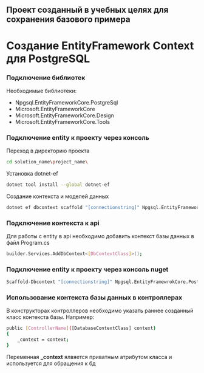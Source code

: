 ## Проект созданный в учебных целях для сохранения базового примера

# Создание EntityFramework Context для PostgreSQL
### Подключение библиотек

Необходимые библиотеки:

- Npgsql.EntityFrameworkCore.PostgreSql
- Miсrosoft.EntityFrameworkCore
- Miсrosoft.EntityFrameworkCore.Design
- Miсrosoft.EntityFrameworkCore.Tools

### Подключение entity к проекту через консоль 

Переход в директорию проекта

```sh
cd solution_name\project_name\
```

Установка dotnet-ef

```sh
dotnet tool install --global dotnet-ef
```

Создание контекста и моделей данных

```sh
dotnet ef dbcontext scaffold "[connectionstring]" Npgsql.EntityFrameworkCore.PostgreSQL -o [OutputDir]
```

### Подключение контекста к api 

Для работы с entity в api необходимо добавить контекст базы данных в файл Program.cs

```sh
builder.Services.AddDbContext<[DbContextClass]>();
```

### Подключение entity к проекту через консоль nuget

```sh
Scaffold-Dbcontext "[connectionstring]" Npgsql.EntityFramewrokCore.PostgreSQL -o [OutputDir]
```

### Использование контекста базы данных в контроллерах

В конструкторах контроллеров необходимо указать раннее созданный класс контекста базы. Например:

```sh
public [ControllerName]([DatabaseContextClass] context)
{
    _context = context;
}
```

Переменная **_context** ялвяется приватным атрибутом класса и используется для обращения к бд
